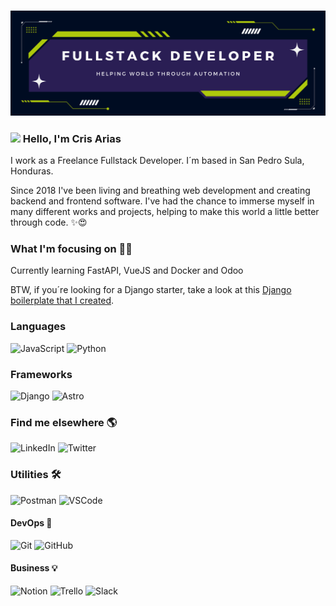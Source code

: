 
### <img src="https://github.com/vraeianova/vraeianova/blob/main/static/new_banner.png?raw=true">

### <img src="https://media.giphy.com/media/hvRJCLFzcasrR4ia7z/giphy.gif" width="30px"> Hello, I'm Cris Arias

I work as a Freelance Fullstack Developer. I´m based in San Pedro Sula, Honduras.

Since 2018 I've been living and breathing web development and creating backend and frontend software. I've had the chance to immerse myself in many different works and projects, helping to make this world a little better through code. ✨😍

### What I'm focusing on 👨‍💻

Currently learning FastAPI, VueJS and Docker and Odoo<br />

BTW, if you´re looking for a Django starter, take a look at this [Django boilerplate that I created](https://github.com/vraeianova/Django-Boilerplate).


### Languages 

![JavaScript](https://img.shields.io/badge/-JavaScript-F7DF1E?style=flat&logo=javascript&logoColor=black)
![Python](https://img.shields.io/badge/-Python-3776AB?style=flat&logo=python&logoColor=white)

### Frameworks
![Django](https://img.shields.io/badge/-Django-092E20?style=flat&logo=django&logoColor=white)
![Astro](https://img.shields.io/badge/-Astro-FF5D01?style=flat&logo=astro&logoColor=white)


### Find me elsewhere 🌎

![LinkedIn](https://img.shields.io/badge/-LinkedIn-0077B5?style=flat&logo=linkedin&logoColor=white)
![Twitter](https://img.shields.io/badge/-Twitter-1DA1F2?style=flat&logo=twitter&logoColor=white)


### Utilities 🛠️

![Postman](https://img.shields.io/badge/-Postman-FF6C37?style=flat&logo=postman&logoColor=white)
![VSCode](https://img.shields.io/badge/-VSCode-007ACC?style=flat&logo=visual-studio-code&logoColor=white)

#### DevOps 🚀

![Git](https://img.shields.io/badge/-Git-F05032?style=flat&logo=git&logoColor=white)
![GitHub](https://img.shields.io/badge/-Github-181717?style=flat&logo=github&logoColor=white)


#### Business 💡

![Notion](https://img.shields.io/badge/-Notion-black?style=flat&logo=notion&logoColor=white)
![Trello](https://img.shields.io/badge/-Trello-0079BF?style=flat&logo=trello&logoColor=white)
![Slack](https://img.shields.io/badge/-Slack-4A154B?style=flat&logo=slack&logoColor=white)
